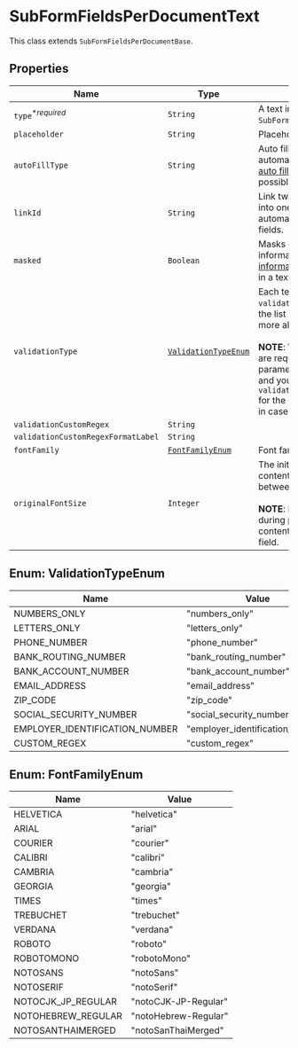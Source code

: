

# SubFormFieldsPerDocumentText

This class extends `SubFormFieldsPerDocumentBase`.

## Properties

Name | Type | Description | Notes
------------ | ------------- | ------------- | -------------
| `type`<sup>*_required_</sup> | ```String``` |  A text input field. Use the `SubFormFieldsPerDocumentText` class.  |  |
| `placeholder` | ```String``` |  Placeholder value for text field.  |  |
| `autoFillType` | ```String``` |  Auto fill type for populating fields automatically. Check out the list of [auto fill types](/api/reference/constants/#auto-fill-types) to learn more about the possible values.  |  |
| `linkId` | ```String``` |  Link two or more text fields. Enter data into one linked text field, which automatically fill all other linked text fields.  |  |
| `masked` | ```Boolean``` |  Masks entered data. For more information see [Masking sensitive information](https://faq.hellosign.com/hc/en-us/articles/360040742811-Masking-sensitive-information). `true` for masking the data in a text field, otherwise `false`.  |  |
| `validationType` | [```ValidationTypeEnum```](#ValidationTypeEnum) |  Each text field may contain a `validation_type` parameter. Check out the list of [validation types](https://faq.hellosign.com/hc/en-us/articles/217115577) to learn more about the possible values.<br><br>**NOTE**: When using `custom_regex` you are required to pass a second parameter `validation_custom_regex` and you can optionally provide `validation_custom_regex_format_label` for the error message the user will see in case of an invalid value.  |  |
| `validationCustomRegex` | ```String``` |    |  |
| `validationCustomRegexFormatLabel` | ```String``` |    |  |
| `fontFamily` | [```FontFamilyEnum```](#FontFamilyEnum) |  Font family for the field.  |  |
| `originalFontSize` | ```Integer``` |  The initial px font size for the field contents. Can be any integer value between `7` and `49`. <br><br>**NOTE**: Font size may be reduced during processing in order to fit the contents within the dimensions of the field.  |  |



## Enum: ValidationTypeEnum

Name | Value
---- | -----
| NUMBERS_ONLY | &quot;numbers_only&quot; |
| LETTERS_ONLY | &quot;letters_only&quot; |
| PHONE_NUMBER | &quot;phone_number&quot; |
| BANK_ROUTING_NUMBER | &quot;bank_routing_number&quot; |
| BANK_ACCOUNT_NUMBER | &quot;bank_account_number&quot; |
| EMAIL_ADDRESS | &quot;email_address&quot; |
| ZIP_CODE | &quot;zip_code&quot; |
| SOCIAL_SECURITY_NUMBER | &quot;social_security_number&quot; |
| EMPLOYER_IDENTIFICATION_NUMBER | &quot;employer_identification_number&quot; |
| CUSTOM_REGEX | &quot;custom_regex&quot; |



## Enum: FontFamilyEnum

Name | Value
---- | -----
| HELVETICA | &quot;helvetica&quot; |
| ARIAL | &quot;arial&quot; |
| COURIER | &quot;courier&quot; |
| CALIBRI | &quot;calibri&quot; |
| CAMBRIA | &quot;cambria&quot; |
| GEORGIA | &quot;georgia&quot; |
| TIMES | &quot;times&quot; |
| TREBUCHET | &quot;trebuchet&quot; |
| VERDANA | &quot;verdana&quot; |
| ROBOTO | &quot;roboto&quot; |
| ROBOTOMONO | &quot;robotoMono&quot; |
| NOTOSANS | &quot;notoSans&quot; |
| NOTOSERIF | &quot;notoSerif&quot; |
| NOTOCJK_JP_REGULAR | &quot;notoCJK-JP-Regular&quot; |
| NOTOHEBREW_REGULAR | &quot;notoHebrew-Regular&quot; |
| NOTOSANTHAIMERGED | &quot;notoSanThaiMerged&quot; |



